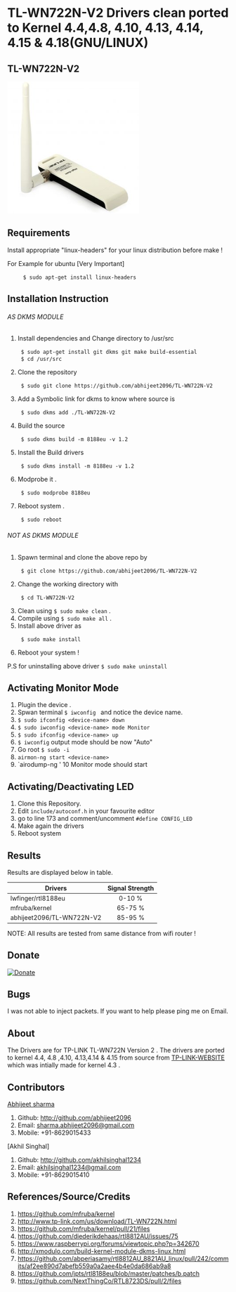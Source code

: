 # TL-WN722N-V2 Drivers clean ported to Kernel 4.4,4.8, 4.10, 4.13, 4.14, 4.15 & 4.18(GNU/LINUX)

## TL-WN722N-V2

![TL-WN722N-V2](device_img.jpg?raw=true "TL-WN722N-V2")

## Requirements

Install appropriate "linux-headers" for your linux distribution before make !

For Example for ubuntu [Very Important]
```
	 $ sudo apt-get install linux-headers
```

## Installation Instruction

###### AS DKMS MODULE

1. Install dependencies and Change directory to /usr/src
	```
	 $ sudo apt-get install git dkms git make build-essential
	 $ cd /usr/src
	```
2. Clone the repository
	```
	 $ sudo git clone https://github.com/abhijeet2096/TL-WN722N-V2
	```
3. Add a Symbolic link for dkms to know where source is
	```
	 $ sudo dkms add ./TL-WN722N-V2
	```
4. Build the source
	```
	 $ sudo dkms build -m 8188eu -v 1.2
	```
5. Install the Build drivers
	```
	 $ sudo dkms install -m 8188eu -v 1.2
	```
6. Modprobe it .
	```
	 $ sudo modprobe 8188eu
	```
6. Reboot system .
	```
	 $ sudo reboot
	```

###### NOT AS DKMS MODULE

1. Spawn terminal and clone the above repo by
	```
	 $ git clone https://github.com/abhijeet2096/TL-WN722N-V2
	```
2. Change the working directory with
	```
	 $ cd TL-WN722N-V2
	```
3. Clean using `$ sudo make clean` .
4. Compile using `$ sudo make all` .
4. Install above driver as
	```
	 $ sudo make install
	```
5. Reboot your system !

P.S for uninstalling above driver
	```
	 $ sudo make uninstall
	```
## Activating Monitor Mode

 1. Plugin the device .
 2. Spwan terminal `$ iwconfig ` and notice the device name.
 3. `$ sudo ifconfig <device-name> down`
 4. `$ sudo iwconfig <device-name> mode Monitor`
 5. `$ sudo ifconfig <device-name> up`
 6. `$ iwconfig` output mode should be now "Auto"
 7. Go root `$ sudo -i`
 8. `airmon-ng start <device-name>`
 9. `airodump-ng <device-name>'
 10 Monitor mode should start

## Activating/Deactivating LED

 1. Clone this Repository.
 2. Edit `include/autoconf.h` in your favourite editor
 3. go to line 173 and comment/uncomment `#define CONFIG_LED`
 4. Make again the drivers
 5. Reboot system


## Results
Results are displayed below in table.

| Drivers       				| Signal Strength  |
| ------------- 				|:-------------:   |
| lwfinger/rtl8188eu			|    0-10 %        |
| mfruba/kernel   				|    65-75 % 	   |
| abhijeet2096/TL-WN722N-V2   	|    85-95 %       |

NOTE: All results are tested from same distance from wifi router !

## Donate
[![Donate](https://img.shields.io/badge/Donate-PayPal-green.svg)](http://www.paypal.me/abhijeet2096)

## Bugs
 I was not able to inject packets. If you want to help please ping me on Email.

## About
The Drivers are for TP-LINK TL-WN722N Version 2 . The drivers are ported to kernel 4.4, 4.8 ,4.10, 4.13,4.14 & 4.15 from source from [TP-LINK-WEBSITE](http://www.tp-link.com/us/download/TL-WN722N.html) which was intially made for kernel 4.3 .

## Contributors

[Abhijeet sharma](http://students.iitmandi.ac.in/~abhijeet_sharma)
1. Github: http://github.com/abhijeet2096
3. Email: sharma.abhijeet2096@gmail.com
4. Mobile: +91-8629015433

[Akhil Singhal]
1. Github: http://github.com/akhilsinghal1234
3. Email: akhilsinghal1234@gmail.com
4. Mobile: +91-8629015410


## References/Source/Credits

1. https://github.com/mfruba/kernel
2. http://www.tp-link.com/us/download/TL-WN722N.html
3. https://github.com/mfruba/kernel/pull/21/files
4. https://github.com/diederikdehaas/rtl8812AU/issues/75
5. https://www.raspberrypi.org/forums/viewtopic.php?p=342670
6. http://xmodulo.com/build-kernel-module-dkms-linux.html
7. https://github.com/abperiasamy/rtl8812AU_8821AU_linux/pull/242/commits/af2ee890d7abefb559a0a2aee4b4e0da686ab9a8
8. https://github.com/jpts/rtl8188eu/blob/master/patches/b.patch
9. https://github.com/NextThingCo/RTL8723DS/pull/2/files
